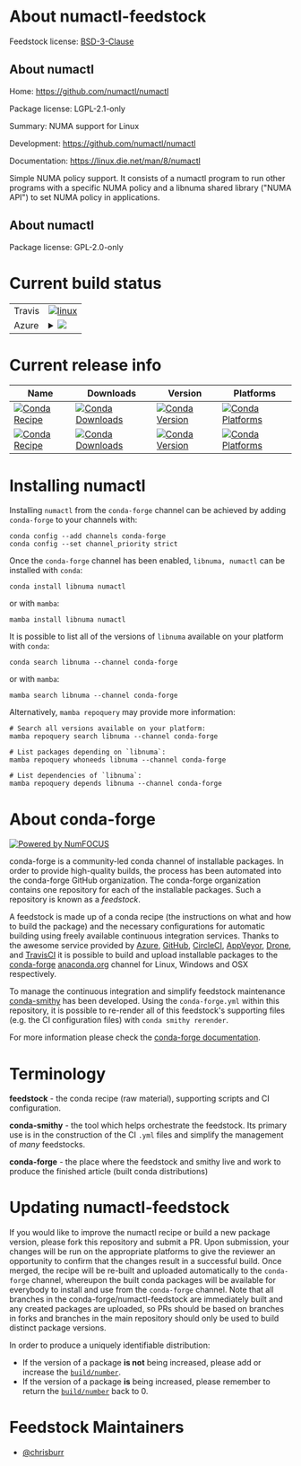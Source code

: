 About numactl-feedstock
=======================

Feedstock license: [BSD-3-Clause](https://github.com/conda-forge/numactl-feedstock/blob/main/LICENSE.txt)


About numactl
-------------

Home: https://github.com/numactl/numactl

Package license: LGPL-2.1-only

Summary: NUMA support for Linux

Development: https://github.com/numactl/numactl

Documentation: https://linux.die.net/man/8/numactl

Simple NUMA policy support. It consists of a numactl program to run other
programs with a specific NUMA policy and a libnuma shared library
("NUMA API") to set NUMA policy in applications.


About numactl
-------------



Package license: GPL-2.0-only

Current build status
====================


<table><tr>
    <td>Travis</td>
    <td>
      <a href="https://app.travis-ci.com/conda-forge/numactl-feedstock">
        <img alt="linux" src="https://img.shields.io/travis/com/conda-forge/numactl-feedstock/main.svg?label=Linux">
      </a>
    </td>
  </tr>
    
  <tr>
    <td>Azure</td>
    <td>
      <details>
        <summary>
          <a href="https://dev.azure.com/conda-forge/feedstock-builds/_build/latest?definitionId=18008&branchName=main">
            <img src="https://dev.azure.com/conda-forge/feedstock-builds/_apis/build/status/numactl-feedstock?branchName=main">
          </a>
        </summary>
        <table>
          <thead><tr><th>Variant</th><th>Status</th></tr></thead>
          <tbody><tr>
              <td>linux_64</td>
              <td>
                <a href="https://dev.azure.com/conda-forge/feedstock-builds/_build/latest?definitionId=18008&branchName=main">
                  <img src="https://dev.azure.com/conda-forge/feedstock-builds/_apis/build/status/numactl-feedstock?branchName=main&jobName=linux&configuration=linux%20linux_64_" alt="variant">
                </a>
              </td>
            </tr><tr>
              <td>linux_aarch64</td>
              <td>
                <a href="https://dev.azure.com/conda-forge/feedstock-builds/_build/latest?definitionId=18008&branchName=main">
                  <img src="https://dev.azure.com/conda-forge/feedstock-builds/_apis/build/status/numactl-feedstock?branchName=main&jobName=linux&configuration=linux%20linux_aarch64_" alt="variant">
                </a>
              </td>
            </tr><tr>
              <td>linux_ppc64le</td>
              <td>
                <a href="https://dev.azure.com/conda-forge/feedstock-builds/_build/latest?definitionId=18008&branchName=main">
                  <img src="https://dev.azure.com/conda-forge/feedstock-builds/_apis/build/status/numactl-feedstock?branchName=main&jobName=linux&configuration=linux%20linux_ppc64le_" alt="variant">
                </a>
              </td>
            </tr>
          </tbody>
        </table>
      </details>
    </td>
  </tr>
</table>

Current release info
====================

| Name | Downloads | Version | Platforms |
| --- | --- | --- | --- |
| [![Conda Recipe](https://img.shields.io/badge/recipe-libnuma-green.svg)](https://anaconda.org/conda-forge/libnuma) | [![Conda Downloads](https://img.shields.io/conda/dn/conda-forge/libnuma.svg)](https://anaconda.org/conda-forge/libnuma) | [![Conda Version](https://img.shields.io/conda/vn/conda-forge/libnuma.svg)](https://anaconda.org/conda-forge/libnuma) | [![Conda Platforms](https://img.shields.io/conda/pn/conda-forge/libnuma.svg)](https://anaconda.org/conda-forge/libnuma) |
| [![Conda Recipe](https://img.shields.io/badge/recipe-numactl-green.svg)](https://anaconda.org/conda-forge/numactl) | [![Conda Downloads](https://img.shields.io/conda/dn/conda-forge/numactl.svg)](https://anaconda.org/conda-forge/numactl) | [![Conda Version](https://img.shields.io/conda/vn/conda-forge/numactl.svg)](https://anaconda.org/conda-forge/numactl) | [![Conda Platforms](https://img.shields.io/conda/pn/conda-forge/numactl.svg)](https://anaconda.org/conda-forge/numactl) |

Installing numactl
==================

Installing `numactl` from the `conda-forge` channel can be achieved by adding `conda-forge` to your channels with:

```
conda config --add channels conda-forge
conda config --set channel_priority strict
```

Once the `conda-forge` channel has been enabled, `libnuma, numactl` can be installed with `conda`:

```
conda install libnuma numactl
```

or with `mamba`:

```
mamba install libnuma numactl
```

It is possible to list all of the versions of `libnuma` available on your platform with `conda`:

```
conda search libnuma --channel conda-forge
```

or with `mamba`:

```
mamba search libnuma --channel conda-forge
```

Alternatively, `mamba repoquery` may provide more information:

```
# Search all versions available on your platform:
mamba repoquery search libnuma --channel conda-forge

# List packages depending on `libnuma`:
mamba repoquery whoneeds libnuma --channel conda-forge

# List dependencies of `libnuma`:
mamba repoquery depends libnuma --channel conda-forge
```


About conda-forge
=================

[![Powered by
NumFOCUS](https://img.shields.io/badge/powered%20by-NumFOCUS-orange.svg?style=flat&colorA=E1523D&colorB=007D8A)](https://numfocus.org)

conda-forge is a community-led conda channel of installable packages.
In order to provide high-quality builds, the process has been automated into the
conda-forge GitHub organization. The conda-forge organization contains one repository
for each of the installable packages. Such a repository is known as a *feedstock*.

A feedstock is made up of a conda recipe (the instructions on what and how to build
the package) and the necessary configurations for automatic building using freely
available continuous integration services. Thanks to the awesome service provided by
[Azure](https://azure.microsoft.com/en-us/services/devops/), [GitHub](https://github.com/),
[CircleCI](https://circleci.com/), [AppVeyor](https://www.appveyor.com/),
[Drone](https://cloud.drone.io/welcome), and [TravisCI](https://travis-ci.com/)
it is possible to build and upload installable packages to the
[conda-forge](https://anaconda.org/conda-forge) [anaconda.org](https://anaconda.org/)
channel for Linux, Windows and OSX respectively.

To manage the continuous integration and simplify feedstock maintenance
[conda-smithy](https://github.com/conda-forge/conda-smithy) has been developed.
Using the ``conda-forge.yml`` within this repository, it is possible to re-render all of
this feedstock's supporting files (e.g. the CI configuration files) with ``conda smithy rerender``.

For more information please check the [conda-forge documentation](https://conda-forge.org/docs/).

Terminology
===========

**feedstock** - the conda recipe (raw material), supporting scripts and CI configuration.

**conda-smithy** - the tool which helps orchestrate the feedstock.
                   Its primary use is in the construction of the CI ``.yml`` files
                   and simplify the management of *many* feedstocks.

**conda-forge** - the place where the feedstock and smithy live and work to
                  produce the finished article (built conda distributions)


Updating numactl-feedstock
==========================

If you would like to improve the numactl recipe or build a new
package version, please fork this repository and submit a PR. Upon submission,
your changes will be run on the appropriate platforms to give the reviewer an
opportunity to confirm that the changes result in a successful build. Once
merged, the recipe will be re-built and uploaded automatically to the
`conda-forge` channel, whereupon the built conda packages will be available for
everybody to install and use from the `conda-forge` channel.
Note that all branches in the conda-forge/numactl-feedstock are
immediately built and any created packages are uploaded, so PRs should be based
on branches in forks and branches in the main repository should only be used to
build distinct package versions.

In order to produce a uniquely identifiable distribution:
 * If the version of a package **is not** being increased, please add or increase
   the [``build/number``](https://docs.conda.io/projects/conda-build/en/latest/resources/define-metadata.html#build-number-and-string).
 * If the version of a package **is** being increased, please remember to return
   the [``build/number``](https://docs.conda.io/projects/conda-build/en/latest/resources/define-metadata.html#build-number-and-string)
   back to 0.

Feedstock Maintainers
=====================

* [@chrisburr](https://github.com/chrisburr/)

